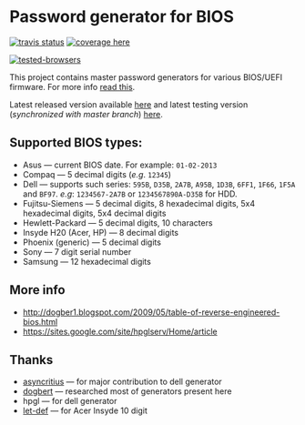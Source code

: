  Password generator for BIOS
================================
[![travis status][build-status]][travis]
[![coverage here][coverage-status]][coverage]

[![tested-browsers][sauce-matrix]][sauce-link]

This project contains master password generators for various BIOS/UEFI firmware.
For more info [read this][dogbert-post].

Latest released version available [here][bios-pw] and latest testing version (*synchronized with master branch*) [here][beta-bios-pw].

## Supported BIOS types:

* Asus &mdash; current BIOS date. For example: ``01-02-2013``
* Compaq &mdash; 5 decimal digits (*e.g*. ``12345``)
* Dell	&mdash; supports such series: ``595B``, ``D35B``, ``2A7B``, ``A95B``, ``1D3B``, ``6FF1``, ``1F66``, ``1F5A`` and ``BF97``. *e.g*: ``1234567-2A7B`` or ``1234567890A-D35B`` for HDD.
* Fujitsu-Siemens &mdash; 5 decimal digits, 8 hexadecimal digits, 5x4 hexadecimal digits, 5x4 decimal digits
* Hewlett-Packard &mdash; 5 decimal digits, 10 characters
* Insyde H20 (Acer, HP) &mdash; 8 decimal digits
* Phoenix (generic) &mdash; 5 decimal digits
* Sony &mdash; 7 digit serial number
* Samsung &mdash; 12 hexadecimal digits

## More info

* http://dogber1.blogspot.com/2009/05/table-of-reverse-engineered-bios.html
* https://sites.google.com/site/hpglserv/Home/article

## Thanks

* [asyncritius](https://github.com/A-syncritus) &mdash; for major contribution to dell generator
* [dogbert](https://github.com/dogbert) &mdash; researched most of generators present here
* hpgl &mdash; for dell generator
* [let-def](https://github.com/let-def) &mdash; for Acer Insyde 10 digit

[build-status]: https://api.travis-ci.org/bacher09/pwgen-for-bios.svg?branch=master
[travis]: https://travis-ci.org/bacher09/pwgen-for-bios
[coverage-status]: https://coveralls.io/repos/github/bacher09/pwgen-for-bios/badge.svg?branch=master
[coverage]: https://coveralls.io/github/bacher09/pwgen-for-bios?branch=master
[sauce-matrix]: https://saucelabs.com/browser-matrix/bacher09.svg
[sauce-link]: https://saucelabs.com/u/bacher09
[dogbert-post]: http://dogber1.blogspot.com/2009/05/table-of-reverse-engineered-bios.html
[bios-pw]: https://bios-pw.org/
[beta-bios-pw]: https://beta.bios-pw.org/
